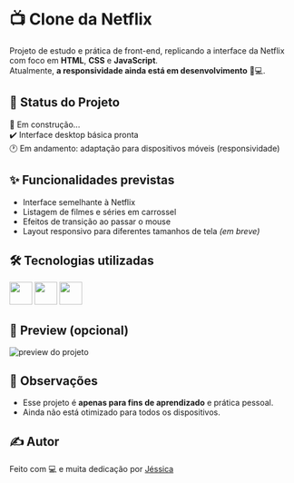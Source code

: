 # 📺 Clone da Netflix

Projeto de estudo e prática de front-end, replicando a interface da Netflix com foco em **HTML**, **CSS** e **JavaScript**.  
Atualmente, **a responsividade ainda está em desenvolvimento** 📱💻.

## 🚧 Status do Projeto

🔨 Em construção...  
✔️ Interface desktop básica pronta  
🕐 Em andamento: adaptação para dispositivos móveis (responsividade)

## ✨ Funcionalidades previstas

- Interface semelhante à Netflix  
- Listagem de filmes e séries em carrossel  
- Efeitos de transição ao passar o mouse  
- Layout responsivo para diferentes tamanhos de tela *(em breve)*

## 🛠️ Tecnologias utilizadas

<div>
  <img src="https://cdn.jsdelivr.net/gh/devicons/devicon@latest/icons/html5/html5-original-wordmark.svg" width="40" height="40" />
  <img src="https://cdn.jsdelivr.net/gh/devicons/devicon@latest/icons/css3/css3-original-wordmark.svg" width="40" height="40" />
  <img src="https://cdn.jsdelivr.net/gh/devicons/devicon@latest/icons/javascript/javascript-original.svg" width="40" height="40" />
</div>

## 📸 Preview (opcional)

![preview do projeto](img/gitapresentacao.gif)

## 📌 Observações

- Esse projeto é **apenas para fins de aprendizado** e prática pessoal.  
- Ainda não está otimizado para todos os dispositivos.

## ✍️ Autor

Feito com 💻 e muita dedicação por [Jéssica](https://github.com/seu-usuario)

